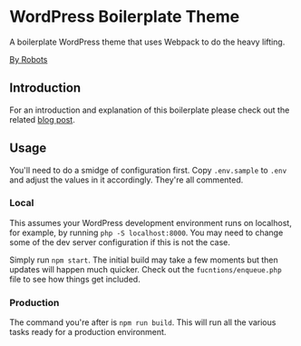 # WordPress Boilerplate Theme
A boilerplate WordPress theme that uses Webpack to do the heavy lifting.

[By Robots](https://by-robots.dev)

## Introduction
For an introduction and explanation of this boilerplate please check out the
related [blog post](https://by-robots.dev/2019/01/webpack-and-wordpress).

## Usage
You'll need to do a smidge of configuration first. Copy `.env.sample` to `.env`
and adjust the values in it accordingly. They're all commented.

### Local
This assumes your WordPress development environment runs on localhost, for
example, by running `php -S localhost:8000`. You may need to change some of the
dev server configuration if this is not the case.

Simply run `npm start`. The initial build may take a few moments but then
updates will happen much quicker. Check out the `fucntions/enqueue.php` file to
see how things get included.

### Production
The command you're after is `npm run build`. This will run all the various tasks
ready for a production environment.
